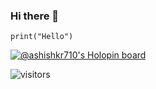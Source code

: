 ### Hi there 👋

<!--
**ashishkr710/ashishkr710** is a ✨ _special_ ✨ repository because its `README.md` (this file) appears on your GitHub profile.

Here are some ideas to get you started:

- 🔭 I’m currently working on ...
- 🌱 I’m currently learning ...
- 👯 I’m looking to collaborate on ...
- 🤔 I’m looking for help with ...
- 💬 Ask me about ...
- 📫 How to reach me: ...
- 😄 Pronouns: ...
- ⚡ Fun fact: ...
-->

```
print("Hello")
```
[![@ashishkr710's Holopin board](https://holopin.me/ashishkr710)](https://holopin.io/@ashishkr710)

 ![visitors](https://visitor-badge.laobi.icu/badge?page_id=page.id)

